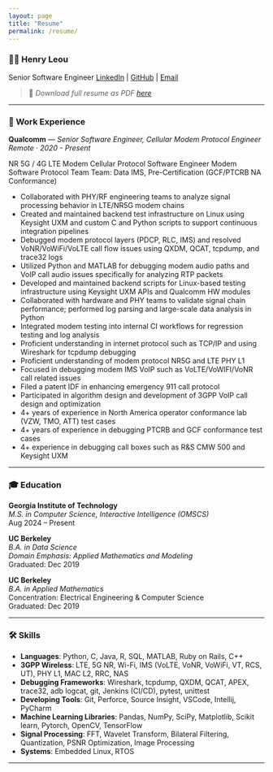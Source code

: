 ```yaml
---
layout: page
title: "Resume"
permalink: /resume/
---
```


### 🧑‍💻 Henry Leou  
Senior Software Engineer
[LinkedIn](https://linkedin.com/in/henryleou) | [GitHub](https://github.com/henryleou) | [Email](henryleou@berkeley.edu)  
> 📄 *Download full resume as PDF [here](assets/henryleou_resume_2025.pdf)*  

---

### 💼 Work Experience
**Qualcomm** — *Senior Software Engineer, Cellular Modem Protocol Engineer*  
*Remote · 2020 - Present*   
<!-- *Santa Clara, CA / Taipei, Taiwan / Remote · 2020–Present* -->
NR 5G / 4G LTE Modem Cellular Protocol Software Engineer
Modem Software Protocol Team
Team: Data IMS, Pre-Certification (GCF/PTCRB NA Conformance)
- Collaborated with PHY/RF engineering teams to analyze signal processing behavior in LTE/NR5G modem chains
- Created and maintained backend test infrastructure on Linux using Keysight UXM and custom C and Python scripts to support continuous integration pipelines
- Debugged modem protocol layers (PDCP, RLC, IMS) and resolved VoNR/VoWiFi/VoLTE call flow issues using QXDM, QCAT, tcpdump, and trace32 logs
- Utilized Python and MATLAB for debugging modem audio paths and VoIP call audio issues specifically for analyzing RTP packets
- Developed and maintained backend scripts for Linux-based testing infrastructure using Keysight UXM APIs and Qualcomm HW modules
- Collaborated with hardware and PHY teams to validate signal chain performance; performed log parsing and large-scale data analysis in Python
- Integrated modem testing into internal CI workflows for regression testing and log analysis
- Proficient understanding in internet protocol such as TCP/IP and using Wireshark for tcpdump debugging
- Proficient understanding of modem protocol NR5G and LTE PHY L1
- Focused in debugging modem IMS VoIP such as VoLTE/VoWIFI/VoNR call related issues
- Filed a patent IDF in enhancing emergency 911 call protocol
- Participated in algorithm design and development of 3GPP VoIP call design and optimization
- 4+ years of experience in North America operator conformance lab (VZW, TMO, ATT) test cases
- 4+ years of experience in debugging PTCRB and GCF conformance test cases
- 4+ experience in debugging call boxes such as R&S CMW 500 and Keysight UXM


---

### 🎓 Education
**Georgia Institute of Technology**  
*M.S. in Computer Science, Interactive Intelligence (OMSCS)*  
Aug 2024 – Present

**UC Berkeley**  
*B.A. in Data Science*  
*Domain Emphasis: Applied Mathematics and Modeling*  
Graduated: Dec 2019

**UC Berkeley**  
*B.A. in Applied Mathematics*  
Concentration: Electrical Engineering & Computer Science  
Graduated: Dec 2019

---

### 🛠️ Skills
- **Languages**: Python, C, Java, R, SQL, MATLAB, Ruby on Rails, C++
- **3GPP Wireless**: LTE, 5G NR, Wi-Fi, IMS (VoLTE, VoNR, VoWiFi, VT, RCS, UT), PHY L1, MAC L2, RRC, NAS
- **Debugging Frameworks**: Wireshark, tcpdump, QXDM, QCAT, APEX, trace32, adb logcat, git, Jenkins (CI/CD), pytest, unittest
- **Developing Tools**: Git, Perforce, Source Insight, VSCode, Intellij, PyCharm 
- **Machine Learning Libraries**: Pandas, NumPy, SciPy, Matplotlib, Scikit learn, Pytorch, OpenCV, TensorFlow
- **Signal Processing**: FFT, Wavelet Transform, Bilateral Filtering, Quantization, PSNR Optimization, Image Processing
- **Systems**: Embedded Linux, RTOS 

---


